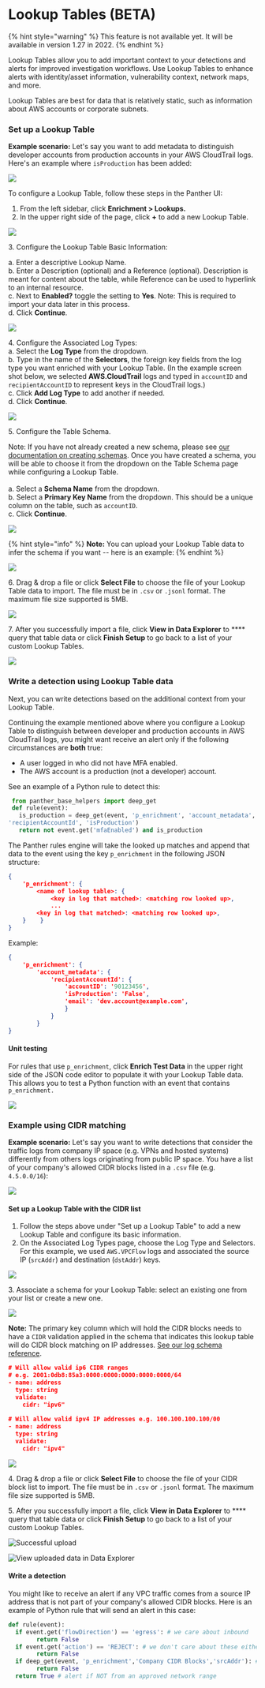 # Lookup Tables (BETA)

{% hint style="warning" %}
This feature is not available yet. It will be available in version 1.27 in 2022.
{% endhint %}

Lookup Tables allow you to add important context to your detections and alerts for improved investigation workflows. Use Lookup Tables to enhance alerts with identity/asset information, vulnerability context, network maps, and more.

Lookup Tables are best for data that is relatively static, such as information about AWS accounts or corporate subnets.

### Set up a Lookup Table

**Example scenario:** Let's say you want to add metadata to distinguish developer accounts from production accounts in your AWS CloudTrail logs. Here's an example where `isProduction` has been added:

![](../.gitbook/assets/table.png)

To configure a Lookup Table, follow these steps in the Panther UI:

1. From the left sidebar, click **Enrichment > Lookups.**
2. In the upper right side of the page, click **+** to add a new Lookup Table.

![](<../.gitbook/assets/Screen Shot 2022-01-04 at 1.46.17 PM.png>)

3\. Configure the Lookup Table Basic Information:

&#x20;     a. Enter a descriptive Lookup Name. \
&#x20;     b. Enter a Description (optional) and a Reference (optional). Description is meant for content about the table, while Reference can be used to hyperlink to an internal resource.\
&#x20;     c. Next to **Enabled?** toggle the setting to **Yes**. Note: This is required to import your data later in this process. \
&#x20;     d. Click **Continue**.

![](<../.gitbook/assets/Screen Shot 2021-11-23 at 3.34.29 PM.png>)

4\. Configure the Associated Log Types:\
&#x20;     a. Select the **Log Type** from the dropdown.  \
&#x20;     b. Type in the name of the **Selectors**, the foreign key fields from the log type you want enriched with your Lookup Table. (In the example screen shot below, we selected **AWS.CloudTrail** logs and typed in `accountID` and `recipientAccountID` to represent keys in the CloudTrail logs.)\
&#x20;     c. Click **Add Log Type** to add another if needed. \
&#x20;     d. Click **Continue**.

![](<../.gitbook/assets/Screen Shot 2021-11-22 at 3.01.05 PM.png>)

5\. Configure the Table Schema.&#x20;

Note: If you have not already created a new schema, please see [our documentation on creating schemas](https://docs.runpanther.io/data-onboarding/custom-log-types/example-csv). Once you have created a schema, you will be able to choose it from the dropdown on the Table Schema page while configuring a Lookup Table.\
\
&#x20;     a. Select a **Schema Name** from the dropdown.  \
&#x20;     b. Select a **Primary Key Name** from the dropdown. This should be a unique column on the table, such as `accountID`. \
&#x20;     c. Click **Continue**.

![](<../.gitbook/assets/Screen Shot 2021-12-01 at 4.00.55 PM.png>)

{% hint style="info" %}
**Note:** You can upload your Lookup Table data to infer the schema if you want -- here is an example:
{% endhint %}

![](<../.gitbook/assets/Screen Shot 2021-12-01 at 3.39.14 PM.png>)



6\. Drag & drop a file or click **Select File** to choose the file of your Lookup Table data to import. The file must be in `.csv` or `.jsonl` format. The maximum file size supported is 5MB.

![](<../.gitbook/assets/Screen Shot 2021-11-22 at 3.35.03 PM.png>)

7\. After you successfully import a file, click **View in Data Explorer** to **** query that table data or click **Finish Setup** to go back to a list of your custom Lookup Tables.

![](<../.gitbook/assets/Screen Shot 2021-11-22 at 4.05.39 PM.png>)

### Write a detection using Lookup Table data

Next, you can write detections based on the additional context from your Lookup Table.&#x20;

Continuing the example mentioned above where you configure a Lookup Table to distinguish between developer and production accounts in AWS CloudTrail logs, you might want receive an alert only if the following circumstances are **both** true:

* A user logged in who did not have MFA enabled.
* The AWS account is a production (not a developer) account.&#x20;

See an example of a Python rule to detect this:

```python
 from panther_base_helpers import deep_get
 def rule(event):
   is_production = deep_get(event, 'p_enrichment', 'account_metadata',
'recipientAccountId', 'isProduction')
   return not event.get('mfaEnabled') and is_production
```

The Panther rules engine will take the looked up matches and append that data to the event using the key `p_enrichment` in the following JSON structure:

```json
{ 
    'p_enrichment': {
        <name of lookup table>: { 
            <key in log that matched>: <matching row looked up>,
            ...
	    <key in log that matched>: <matching row looked up>,
	}    }
} 
```

Example:

```json
{
    'p_enrichment': {
        'account_metadata': {
            'recipientAccountId': {
                'accountID': '90123456', 
                'isProduction': 'False', 
                'email': 'dev.account@example.com', 
                }
            }
        }
}
```

#### Unit testing

For rules that use `p_enrichment`, click **Enrich Test Data** in the upper right side of the JSON code editor to populate it with your Lookup Table data. This allows you to test a Python function with an event that contains `p_enrichment.`

![](<../.gitbook/assets/Screen Shot 2021-11-22 at 4.47.34 PM.png>)

### Example using CIDR matching

**Example scenario:** Let's say you want to write detections that consider the traffic logs from company IP space (e.g. VPNs and hosted systems) differently from others logs originating from public IP space. You have a list of your company's allowed CIDR blocks listed in a `.csv` file (e.g. `4.5.0.0/16`):

![](<../.gitbook/assets/CIDR (1).png>)

#### Set up a Lookup Table with the CIDR list

1. Follow the steps above under "Set up a Lookup Table" to add a new Lookup Table and configure its basic information.
2. On the Associated Log Types page, choose the Log Type and Selectors. For this example, we used `AWS.VPCFlow` logs and associated the source IP (`srcAddr`) and destination (`dstAddr`) keys.

![](../.gitbook/assets/log-types.png)

&#x20; 3\. Associate a schema for your Lookup Table: select an existing one from your list or create a new   one.

![](<../.gitbook/assets/Screen Shot 2022-01-05 at 5.06.56 PM.png>)

**Note:** The primary key column which will hold the CIDR blocks needs to have a `CIDR` validation applied in the schema that indicates this lookup table will do CIDR block matching on IP addresses. [See our log schema reference](https://docs.runpanther.io/data-onboarding/custom-log-types/reference#validation-by-string-type).

```json
# Will allow valid ip6 CIDR ranges 
# e.g. 2001:0db8:85a3:0000:0000:0000:0000:0000/64
- name: address
  type: string
  validate:
    cidr: "ipv6" 
    
# Will allow valid ipv4 IP addresses e.g. 100.100.100.100/00
- name: address
  type: string
  validate:
    cidr: "ipv4"  
```

![](<../.gitbook/assets/Screen Shot 2022-01-05 at 6.07.42 PM.png>)

4\. Drag & drop a file or click **Select File** to choose the file of your CIDR block list to import. The file must be in `.csv` or `.jsonl` format. The maximum file size supported is 5MB.&#x20;

5\. After you successfully import a file, click **View in Data Explorer** to **** query that table data or click **Finish Setup** to go back to a list of your custom Lookup Tables.

![Successful upload](<../.gitbook/assets/Screen Shot 2022-01-05 at 6.11.44 PM.png>)

![View uploaded data in Data Explorer](<../.gitbook/assets/Screen Shot 2022-01-05 at 6.12.03 PM.png>)

#### Write a detection

You might like to receive an alert if any VPC traffic comes from a source IP address that is not part of your company's allowed CIDR blocks. Here is an example of Python rule that will send an alert in this case:

```python
def rule(event):
  if event.get('flowDirection') == 'egress': # we care about inbound
        return False
  if event.get('action') == 'REJECT': # we don't care about these either
        return False
  if deep_get(event, 'p_enrichment','Company CIDR Blocks','srcAddr'): # these are ok
        return False 
  return True # alert if NOT from an approved network range
```

